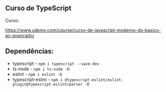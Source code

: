 ## Curso de TypeScript
Curso: 

https://www.udemy.com/course/curso-de-javascript-moderno-do-basico-ao-avancado/

## Dependências:

* typescript - ```npm i typescript --save-dev```
* ts-node - ```npm i ts-node -D```
* eslint - ```npm i eslint -D```
* typescript-eslint - ```npm i @typescript-eslint/eslint-plugin@typescript-eslint/parser -D```

